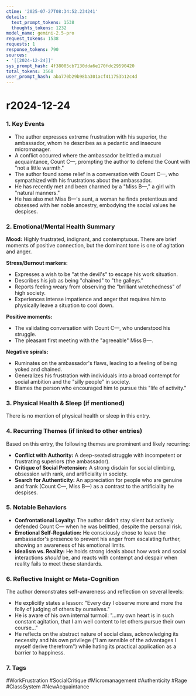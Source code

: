 ```yaml
---
ctime: '2025-07-27T08:34:52.234241'
details:
  text_prompt_tokens: 1538
  thoughts_tokens: 1232
model_name: gemini-2.5-pro
request_tokens: 1538
requests: 1
response_tokens: 790
sources:
- '[[2024-12-24]]'
sys_prompt_hash: 4f38005cb7130dda6e170fdc29590420
total_tokens: 3560
user_prompt_hash: aba770b29b98ba301acf411753b12c4d
---
```

# r2024-12-24

### 1. Key Events
- The author expresses extreme frustration with his superior, the ambassador, whom he describes as a pedantic and insecure micromanager.
- A conflict occurred where the ambassador belittled a mutual acquaintance, Count C—, prompting the author to defend the Count with "not a little warmth."
- The author found some relief in a conversation with Count C—, who sympathized with his frustrations about the ambassador.
- He has recently met and been charmed by a "Miss B—," a girl with "natural manners."
- He has also met Miss B—'s aunt, a woman he finds pretentious and obsessed with her noble ancestry, embodying the social values he despises.

### 2. Emotional/Mental Health Summary
**Mood:** Highly frustrated, indignant, and contemptuous. There are brief moments of positive connection, but the dominant tone is one of agitation and anger.

**Stress/Burnout markers:**
- Expresses a wish to be "at the devil's" to escape his work situation.
- Describes his job as being "chained" to "the galleys."
- Reports feeling weary from observing the "brilliant wretchedness" of high society.
- Experiences intense impatience and anger that requires him to physically leave a situation to cool down.

**Positive moments:**
- The validating conversation with Count C—, who understood his struggle.
- The pleasant first meeting with the "agreeable" Miss B—.

**Negative spirals:**
- Ruminates on the ambassador's flaws, leading to a feeling of being yoked and chained.
- Generalizes his frustration with individuals into a broad contempt for social ambition and the "silly people" in society.
- Blames the person who encouraged him to pursue this "life of activity."

### 3. Physical Health & Sleep (if mentioned)
There is no mention of physical health or sleep in this entry.

### 4. Recurring Themes (if linked to other entries)
Based on this entry, the following themes are prominent and likely recurring:
- **Conflict with Authority:** A deep-seated struggle with incompetent or frustrating superiors (the ambassador).
- **Critique of Social Pretension:** A strong disdain for social climbing, obsession with rank, and artificiality in society.
- **Search for Authenticity:** An appreciation for people who are genuine and frank (Count C—, Miss B—) as a contrast to the artificiality he despises.

### 5. Notable Behaviors
- **Confrontational Loyalty:** The author didn't stay silent but actively defended Count C— when he was belittled, despite the personal risk.
- **Emotional Self-Regulation:** He consciously chose to leave the ambassador's presence to prevent his anger from escalating further, showing an awareness of his emotional limits.
- **Idealism vs. Reality:** He holds strong ideals about how work and social interactions *should* be, and reacts with contempt and despair when reality fails to meet these standards.

### 6. Reflective Insight or Meta-Cognition
The author demonstrates self-awareness and reflection on several levels:
- He explicitly states a lesson: "Every day I observe more and more the folly of judging of others by ourselves."
- He is aware of his own internal turmoil: "...my own heart is in such constant agitation, that I am well content to let others pursue their own course..."
- He reflects on the abstract nature of social class, acknowledging its necessity and his own privilege ("I am sensible of the advantages I myself derive therefrom") while hating its practical application as a barrier to happiness.

### 7. Tags
#WorkFrustration #SocialCritique #Micromanagement #Authenticity #Rage #ClassSystem #NewAcquaintance